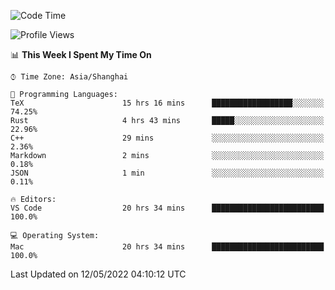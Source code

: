 <!--START_SECTION:waka-->
![Code Time](http://img.shields.io/badge/Code%20Time-1%2C301%20hrs%2054%20mins-blue)

![Profile Views](http://img.shields.io/badge/Profile%20Views-50-blue)

📊 **This Week I Spent My Time On** 

```text
⌚︎ Time Zone: Asia/Shanghai

💬 Programming Languages: 
TeX                      15 hrs 16 mins      ██████████████████░░░░░░░   74.25% 
Rust                     4 hrs 43 mins       █████░░░░░░░░░░░░░░░░░░░░   22.96% 
C++                      29 mins             ░░░░░░░░░░░░░░░░░░░░░░░░░   2.36% 
Markdown                 2 mins              ░░░░░░░░░░░░░░░░░░░░░░░░░   0.18% 
JSON                     1 min               ░░░░░░░░░░░░░░░░░░░░░░░░░   0.11%

🔥 Editors: 
VS Code                  20 hrs 34 mins      █████████████████████████   100.0%

💻 Operating System: 
Mac                      20 hrs 34 mins      █████████████████████████   100.0%

```


 Last Updated on 12/05/2022 04:10:12 UTC
<!--END_SECTION:waka-->

